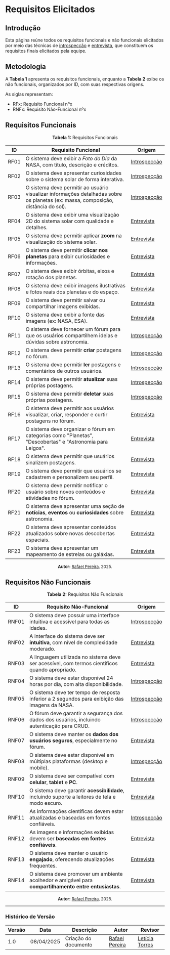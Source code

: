 # Requisitos Elicitados

## Introdução

Esta página reúne todos os requisitos funcionais e não funcionais elicitados por meio das técnicas de [introspecção](/Base/Elicitacao/1.6.1Introspeccao.md) e [entrevista](/Base/Elicitacao/1.6.2Entrevista.md), que constituem os requisitos finais elicitados pela equipe.

## Metodologia

A **Tabela 1** apresenta os requisitos funcionais, enquanto a **Tabela 2** exibe os não funcionais, organizados por ID, com suas respectivas origens.

As siglas representam:

- RFx: Requisito Funcional nºx
- RNFx: Requisito Não-Funcional nºx

## Requisitos Funcionais

<p style="text-align: center"><b>Tabela 1:</b> Requisitos Funcionais</p>

| ID    | Requisito Funcional                                                                 | Origem        |
|-------|--------------------------------------------------------------------------------------|---------------|
| RF01  | O sistema deve exibir a *Foto do Dia* da NASA, com título, descrição e créditos.    | [Introspecção](/Base/Elicitacao/1.6.1Introspeccao.md)  |
| RF02  | O sistema deve apresentar curiosidades sobre o sistema solar de forma interativa.   | [Introspecção](/Base/Elicitacao/1.6.1Introspeccao.md)  |
| RF03  | O sistema deve permitir ao usuário visualizar informações detalhadas sobre os planetas (ex: massa, composição, distância do sol). | [Introspecção](/Base/Elicitacao/1.6.1Introspeccao.md)  |
| RF04  | O sistema deve exibir uma visualização 2D do sistema solar com qualidade e detalhes. | [Entrevista](/Base/Elicitacao/1.6.2Entrevista.md)    |
| RF05  | O sistema deve permitir aplicar **zoom** na visualização do sistema solar.           | [Entrevista](/Base/Elicitacao/1.6.2Entrevista.md)    |
| RF06  | O sistema deve permitir **clicar nos planetas** para exibir curiosidades e informações. | [Entrevista](/Base/Elicitacao/1.6.2Entrevista.md) |
| RF07  | O sistema deve exibir órbitas, eixos e rotação dos planetas.                         | [Entrevista](/Base/Elicitacao/1.6.2Entrevista.md)    |
| RF08  | O sistema deve exibir imagens ilustrativas e fotos reais dos planetas e do espaço.   | [Entrevista](/Base/Elicitacao/1.6.2Entrevista.md)    |
| RF09  | O sistema deve permitir salvar ou compartilhar imagens exibidas.                     | [Entrevista](/Base/Elicitacao/1.6.2Entrevista.md)    |
| RF10  | O sistema deve exibir a fonte das imagens (ex: NASA, ESA).                           | [Entrevista](/Base/Elicitacao/1.6.2Entrevista.md)    |
| RF11  | O sistema deve fornecer um fórum para que os usuários compartilhem ideias e dúvidas sobre astronomia. | [Introspecção](/Base/Elicitacao/1.6.1Introspeccao.md) |
| RF12  | O sistema deve permitir **criar** postagens no fórum.                                | [Introspecção](/Base/Elicitacao/1.6.1Introspeccao.md)  |
| RF13  | O sistema deve permitir **ler** postagens e comentários de outros usuários.          | [Introspecção](/Base/Elicitacao/1.6.1Introspeccao.md)  |
| RF14  | O sistema deve permitir **atualizar** suas próprias postagens.                       | [Introspecção](/Base/Elicitacao/1.6.1Introspeccao.md)  |
| RF15  | O sistema deve permitir **deletar** suas próprias postagens.                         | [Introspecção](/Base/Elicitacao/1.6.1Introspeccao.md)  |
| RF16  | O sistema deve permitir aos usuários visualizar, criar, responder e curtir postagens no fórum. | [Entrevista](/Base/Elicitacao/1.6.2Entrevista.md) |
| RF17  | O sistema deve organizar o fórum em categorias como "Planetas", "Descobertas" e "Astronomia para Leigos". | [Entrevista](/Base/Elicitacao/1.6.2Entrevista.md) |
| RF18  | O sistema deve permitir que usuários sinalizem postagens.                            | [Entrevista](/Base/Elicitacao/1.6.2Entrevista.md)    |
| RF19  | O sistema deve permitir que usuários se cadastrem e personalizem seu perfil.         | [Entrevista](/Base/Elicitacao/1.6.2Entrevista.md)    |
| RF20  | O sistema deve permitir notificar o usuário sobre novos conteúdos e atividades no fórum. | [Entrevista](/Base/Elicitacao/1.6.2Entrevista.md) |
| RF21  | O sistema deve apresentar uma seção de **notícias**, **eventos** ou **curiosidades** sobre astronomia. | [Entrevista](/Base/Elicitacao/1.6.2Entrevista.md) |
| RF22  | O sistema deve apresentar conteúdos atualizados sobre novas descobertas espaciais.   | [Entrevista](/Base/Elicitacao/1.6.2Entrevista.md)    |
| RF23  | O sistema deve apresentar um mapeamento de estrelas ou galáxias.                     | [Entrevista](/Base/Elicitacao/1.6.2Entrevista.md)    |

<font size="2"><p style="text-align: center"><b>Autor:</b> [Rafael Pereira](https://github.com/rafgpereira), 2025. </p></font>


## Requisitos Não Funcionais

<p style="text-align: center"><b>Tabela 2:</b> Requisitos Não Funcionais</p>

| ID     | Requisito Não-Funcional                                                             | Origem        |
|--------|--------------------------------------------------------------------------------------|---------------|
| RNF01  | O sistema deve possuir uma interface intuitiva e acessível para todas as idades.    | [Introspecção](/Base/Elicitacao/1.6.1Introspeccao.md)  |
| RNF02  | A interface do sistema deve ser **intuitiva**, com nível de complexidade moderado.  | [Entrevista](/Base/Elicitacao/1.6.2Entrevista.md)    |
| RNF03  | A linguagem utilizada no sistema deve ser acessível, com termos científicos quando apropriado. | [Entrevista](/Base/Elicitacao/1.6.2Entrevista.md) |
| RNF04  | O sistema deve estar disponível 24 horas por dia, com alta disponibilidade.          | [Introspecção](/Base/Elicitacao/1.6.1Introspeccao.md)  |
| RNF05  | O sistema deve ter tempo de resposta inferior a 2 segundos para exibição das imagens da NASA. | [Introspecção](/Base/Elicitacao/1.6.1Introspeccao.md) |
| RNF06  | O fórum deve garantir a segurança dos dados dos usuários, incluindo autenticação para CRUD. | [Introspecção](/Base/Elicitacao/1.6.1Introspeccao.md) |
| RNF07  | O sistema deve manter os **dados dos usuários seguros**, especialmente no fórum.     | [Entrevista](/Base/Elicitacao/1.6.2Entrevista.md)    |
| RNF08  | O sistema deve estar disponível em múltiplas plataformas (desktop e mobile).         | [Introspecção](/Base/Elicitacao/1.6.1Introspeccao.md)  |
| RNF09  | O sistema deve ser compatível com **celular**, **tablet** e **PC**.                  | [Entrevista](/Base/Elicitacao/1.6.2Entrevista.md)    |
| RNF10  | O sistema deve garantir **acessibilidade**, incluindo suporte a leitores de tela e modo escuro. | [Entrevista](/Base/Elicitacao/1.6.2Entrevista.md) |
| RNF11  | As informações científicas devem estar atualizadas e baseadas em fontes confiáveis. | [Introspecção](/Base/Elicitacao/1.6.1Introspeccao.md)  |
| RNF12  | As imagens e informações exibidas devem ser **baseadas em fontes confiáveis**.       | [Entrevista](/Base/Elicitacao/1.6.2Entrevista.md)    |
| RNF13  | O sistema deve manter o usuário **engajado**, oferecendo atualizações frequentes.    | [Entrevista](/Base/Elicitacao/1.6.2Entrevista.md)    |
| RNF14  | O sistema deve promover um ambiente acolhedor e amigável para **compartilhamento entre entusiastas**. | [Entrevista](/Base/Elicitacao/1.6.2Entrevista.md) |


<font size="2"><p style="text-align: center"><b>Autor:</b> [Rafael Pereira](https://github.com/rafgpereira), 2025. </p></font>


---

### **Histórico de Versão**

| Versão | Data       | Descrição                                      | Autor               | Revisor            |
|--------|------------|------------------------------------------------|---------------------|--------------------|
| 1.0 | 08/04/2025 | Criação do documento | [Rafael Pereira](https://github.com/rafgpereira)  | [Letícia Torres](https://github.com/leticiatmartins) |